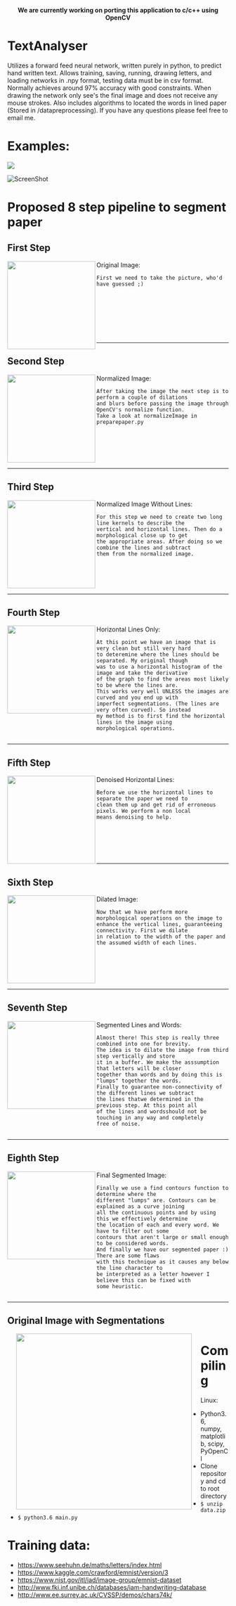 <p align="center"><b>We are currently working on porting this application to c/c++ using OpenCV</b><br></p>

# TextAnalyser
Utilizes a forward feed neural network, written purely in python, to predict hand written text. Allows training, saving, running, drawing letters, and loading networks in .npy format, testing data must be in csv format. Normally achieves around 97% accuracy with good constraints. When drawing the network only see's the final image and does not receive any mouse strokes. Also includes algorithms to located the words in lined paper (Stored in /datapreprocessing). If you have any questions please feel free to email me.

# Examples:
<img src="/data/images/network.gif?raw=true">

![ScreenShot](https://i.imgur.com/9m7dtNu.png)

# Proposed 8 step pipeline to segment paper

## First Step

<img align="left" width="200" src="https://i.imgur.com/x6tt46N.jpg">


Original Image:
```
First we need to take the picture, who'd have guessed ;)









```

---


## Second Step

<img align="left" width="200" src="https://i.imgur.com/HvWZswJ.png">

Normalized Image:
```
After taking the image the next step is to perform a couple of dilations 
and blurs before passing the image through OpenCV's normalize function. 
Take a look at normalizeImage in preparepaper.py







```


---

## Third Step

<img align="left" width="200" src="https://i.imgur.com/K9jBH5j.png">

Normalized Image Without Lines:
```
For this step we need to create two long line kernels to describe the 
vertical and horizontal lines. Then do a morphological close up to get 
the appropriate areas. After doing so we combine the lines and subtract
them from the normalized image.






```

---

## Fourth Step

<img align="left" width="200" src="https://i.imgur.com/4x0nqw7.png">

Horizontal Lines Only:
```
At this point we have an image that is very clean but still very hard 
to deteremine where the lines should be separated. My original though 
was to use a horizontal histogram of the image and take the derivative 
of the graph to find the areas most likely to be where the lines are. 
This works very well UNLESS the images are curved and you end up with 
imperfect segmentations. (The lines are very often curved). So instead
my method is to first find the horizontal lines in the image using
morphological operations.


```

---


## Fifth Step

<img align="left" width="200" src="https://i.imgur.com/fq0BtGA.png">

Denoised Horizontal Lines:
```
Before we use the horizontal lines to separate the paper we need to
clean them up and get rid of erroneous pixels. We perform a non local
means denoising to help.







```

---


## Sixth Step

<img align="left" width="200" src="https://i.imgur.com/pdnot3s.png">

Dilated Image:
```
Now that we have perform more morphological operations on the image to
enhance the vertical lines, guaranteeing connectivity. First we dilate
in relation to the width of the paper and the assumed width of each lines.







```

---


## Seventh Step

<img align="left" width="200" src="https://i.imgur.com/dpCCh19.png">

Segmented Lines and Words:
```
Almost there! This step is really three combined into one for brevity.
The idea is to dilate the image from third step vertically and store 
it in a buffer. We make the asssumption that letters will be closer 
together than words and by doing this is "lumps" together the words. 
Finally to guarantee non-connectivity of the different lines we subtract 
the lines thatwe determined in the previous step. At this point all 
of the lines and wordsshould not be touching in any way and completely 
free of noise.


```

---


## Eighth Step

<img align="left" width="200" src="https://i.imgur.com/TiZgalM.png">

Final Segmented Image:
```
Finally we use a find contours function to determine where the 
different "lumps" are. Contours can be explained as a curve joining 
all the continuous points and by using this we effectively determine 
the location of each and every word. We have to filter out some 
contours that aren't large or small enough to be considered words. 
And finally we have our segmented paper :) There are some flaws
with this technique as it causes any below the line character to
be interpreted as a letter however I believe this can be fixed with
some heuristic.


```

---

##  Original Image with Segmentations
<img align="left" width="400" src="https://i.imgur.com/8omdE7u.jpg" hspace="20">


# Compiling
Linux:
  * Python3.6, numpy, matplotlib, scipy, PyOpenCl
  * Clone repository and cd to root directory
  * ```$ unzip data.zip```
  * ```$ python3.6 main.py```

# Training data:
  - https://www.seehuhn.de/maths/letters/index.html
  - https://www.kaggle.com/crawford/emnist/version/3
  - https://www.nist.gov/itl/iad/image-group/emnist-dataset
  - http://www.fki.inf.unibe.ch/databases/iam-handwriting-database
  - http://www.ee.surrey.ac.uk/CVSSP/demos/chars74k/
